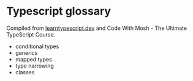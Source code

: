 # Typescript glossary

Compiled from [learntypescript.dev](https://learntypescript.dev/) and Code With Mosh - The Ultimate TypeScript Course.

- conditional types
- generics
- mapped types
- type narrowing
- classes

